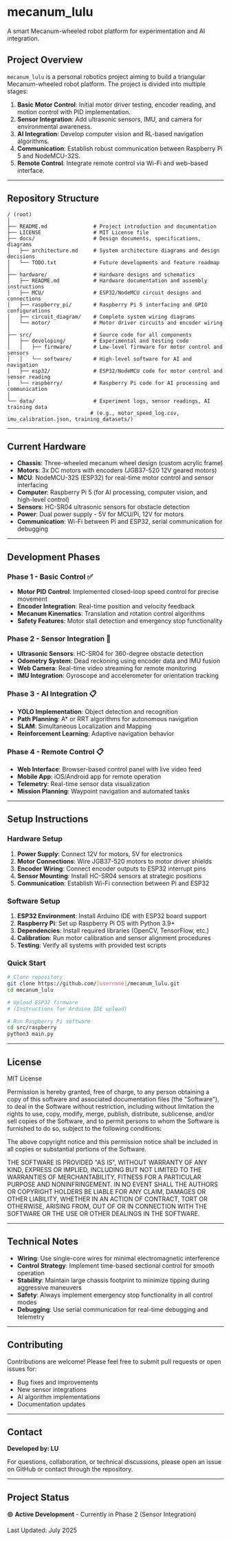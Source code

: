 # mecanum_lulu

A smart Mecanum-wheeled robot platform for experimentation and AI integration.

## Project Overview

`mecanum_lulu` is a personal robotics project aiming to build a triangular Mecanum-wheeled robot platform. The project is divided into multiple stages:

1. **Basic Motor Control**: Initial motor driver testing, encoder reading, and motion control with PID implementation.
2. **Sensor Integration**: Add ultrasonic sensors, IMU, and camera for environmental awareness.
3. **AI Integration**: Develop computer vision and RL-based navigation algorithms.
4. **Communication**: Establish robust communication between Raspberry Pi 5 and NodeMCU-32S.
5. **Remote Control**: Integrate remote control via Wi-Fi and web-based interface.

---

## Repository Structure

```
/ (root)
│
├── README.md               # Project introduction and documentation
├── LICENSE                 # MIT License file
├── docs/                   # Design documents, specifications, diagrams
│   ├── architecture.md     # System architecture diagrams and design decisions
│   └── TODO.txt            # Future developments and feature roadmap
│
├── hardware/               # Hardware designs and schematics
│   ├── README.md           # Hardware documentation and assembly instructions
│   ├── MCU/                # ESP32/NodeMCU circuit designs and connections
│   ├── raspberry_pi/       # Raspberry Pi 5 interfacing and GPIO configurations
│   ├── circuit_diagram/    # Complete system wiring diagrams
│   └── motor/              # Motor driver circuits and encoder wiring
│
├── src/                    # Source code for all components
│   ├── developing/         # Experimental and testing code
│   │   ├── firmware/       # Low-level firmware for motor control and sensors
│   │   └── software/       # High-level software for AI and navigation
│   ├── esp32/              # ESP32/NodeMCU code for motor control and sensor reading
│   └── raspberry/          # Raspberry Pi code for AI processing and communication
│
└── data/                   # Experiment logs, sensor readings, AI training data
                           # (e.g., motor_speed_log.csv, imu_calibration.json, training_datasets/)
```

---

## Current Hardware

- **Chassis**: Three-wheeled mecanum wheel design (custom acrylic frame)
- **Motors**: 3x DC motors with encoders (JGB37-520 12V geared motors)
- **MCU**: NodeMCU-32S (ESP32) for real-time motor control and sensor interfacing
- **Computer**: Raspberry Pi 5 (for AI processing, computer vision, and high-level control)
- **Sensors**: HC-SR04 ultrasonic sensors for obstacle detection
- **Power**: Dual power supply - 5V for MCU/Pi, 12V for motors
- **Communication**: Wi-Fi between Pi and ESP32, serial communication for debugging

---

## Development Phases

### Phase 1 - Basic Control ✅
- **Motor PID Control**: Implemented closed-loop speed control for precise movement
- **Encoder Integration**: Real-time position and velocity feedback
- **Mecanum Kinematics**: Translation and rotation control algorithms
- **Safety Features**: Motor stall detection and emergency stop functionality

### Phase 2 - Sensor Integration 🔄
- **Ultrasonic Sensors**: HC-SR04 for 360-degree obstacle detection
- **Odometry System**: Dead reckoning using encoder data and IMU fusion
- **Web Camera**: Real-time video streaming for remote monitoring
- **IMU Integration**: Gyroscope and accelerometer for orientation tracking

### Phase 3 - AI Integration 📋
- **YOLO Implementation**: Object detection and recognition
- **Path Planning**: A* or RRT algorithms for autonomous navigation
- **SLAM**: Simultaneous Localization and Mapping
- **Reinforcement Learning**: Adaptive navigation behavior

### Phase 4 - Remote Control 📋
- **Web Interface**: Browser-based control panel with live video feed
- **Mobile App**: iOS/Android app for remote operation
- **Telemetry**: Real-time sensor data visualization
- **Mission Planning**: Waypoint navigation and automated tasks

---

## Setup Instructions

### Hardware Setup
1. **Power Supply**: Connect 12V for motors, 5V for electronics
2. **Motor Connections**: Wire JGB37-520 motors to motor driver shields
3. **Encoder Wiring**: Connect encoder outputs to ESP32 interrupt pins
4. **Sensor Mounting**: Install HC-SR04 sensors at strategic positions
5. **Communication**: Establish Wi-Fi connection between Pi and ESP32

### Software Setup
1. **ESP32 Environment**: Install Arduino IDE with ESP32 board support
2. **Raspberry Pi**: Set up Raspberry Pi OS with Python 3.9+
3. **Dependencies**: Install required libraries (OpenCV, TensorFlow, etc.)
4. **Calibration**: Run motor calibration and sensor alignment procedures
5. **Testing**: Verify all systems with provided test scripts

### Quick Start
```bash
# Clone repository
git clone https://github.com/[username]/mecanum_lulu.git
cd mecanum_lulu

# Upload ESP32 firmware
# (Instructions for Arduino IDE upload)

# Run Raspberry Pi software
cd src/raspberry
python3 main.py
```

---

## License

MIT License

Permission is hereby granted, free of charge, to any person obtaining a copy of this software and associated documentation files (the "Software"), to deal in the Software without restriction, including without limitation the rights to use, copy, modify, merge, publish, distribute, sublicense, and/or sell copies of the Software, and to permit persons to whom the Software is furnished to do so, subject to the following conditions:

The above copyright notice and this permission notice shall be included in all copies or substantial portions of the Software.

THE SOFTWARE IS PROVIDED "AS IS", WITHOUT WARRANTY OF ANY KIND, EXPRESS OR IMPLIED, INCLUDING BUT NOT LIMITED TO THE WARRANTIES OF MERCHANTABILITY, FITNESS FOR A PARTICULAR PURPOSE AND NONINFRINGEMENT. IN NO EVENT SHALL THE AUTHORS OR COPYRIGHT HOLDERS BE LIABLE FOR ANY CLAIM, DAMAGES OR OTHER LIABILITY, WHETHER IN AN ACTION OF CONTRACT, TORT OR OTHERWISE, ARISING FROM, OUT OF OR IN CONNECTION WITH THE SOFTWARE OR THE USE OR OTHER DEALINGS IN THE SOFTWARE.

---

## Technical Notes

- **Wiring**: Use single-core wires for minimal electromagnetic interference
- **Control Strategy**: Implement time-based sectional control for smooth operation
- **Stability**: Maintain large chassis footprint to minimize tipping during aggressive maneuvers
- **Safety**: Always implement emergency stop functionality in all control modes
- **Debugging**: Use serial communication for real-time debugging and telemetry

---

## Contributing

Contributions are welcome! Please feel free to submit pull requests or open issues for:
- Bug fixes and improvements
- New sensor integrations
- AI algorithm implementations
- Documentation updates

---

## Contact

**Developed by: LU**

For questions, collaboration, or technical discussions, please open an issue on GitHub or contact through the repository.

---

## Project Status

🟢 **Active Development** - Currently in Phase 2 (Sensor Integration)

Last Updated: July 2025